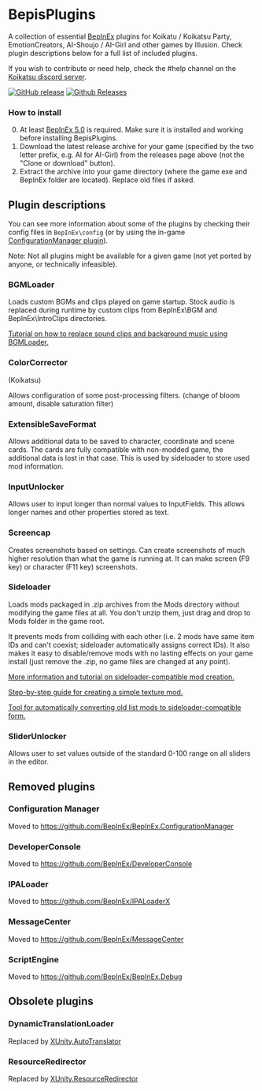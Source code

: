 
# BepisPlugins
A collection of essential [BepInEx](https://github.com/BepInEx/BepInEx) plugins for Koikatu / Koikatsu Party, EmotionCreators, AI-Shoujo / AI-Girl and other games by Illusion. Check plugin descriptions below for a full list of included plugins. 

If you wish to contribute or need help, check the #help channel on the [Koikatsu discord server](https://discord.gg/hevygx6).

[![GitHub release](https://img.shields.io/github/release/bbepis/BepisPlugins.svg?style=for-the-badge)](https://github.com/bbepis/BepisPlugins/releases)
[![Github Releases](https://img.shields.io/github/downloads/bbepis/BepisPlugins/latest/total.svg?style=for-the-badge)](https://github.com/bbepis/BepisPlugins/releases)

### How to install
0. At least [BepInEx 5.0](https://builds.bepis.io/projects/bepinex_be) is required. Make sure it is installed and working before installing BepisPlugins.
1. Download the latest release archive for your game (specified by the two letter prefix, e.g. AI for AI-Girl) from the releases page above (not the "Clone or download" button).
2. Extract the archive into your game directory (where the game exe and BepInEx folder are located). Replace old files if asked.

## Plugin descriptions
You can see more information about some of the plugins by checking their config files in `BepInEx\config` (or by using the in-game [ConfigurationManager plugin](https://github.com/BepInEx/BepInEx.ConfigurationManager)).

Note: Not all plugins might be available for a given game (not yet ported by anyone, or technically infeasible).

### BGMLoader
Loads custom BGMs and clips played on game startup. Stock audio is replaced during runtime by custom clips from BepInEx\BGM and BepInEx\IntroClips directories.

[Tutorial on how to replace sound clips and background music using BGMLoader.](https://github.com/IllusionMods/BepisPlugins/wiki/BGM-Loader)

### ColorCorrector
(Koikatsu)

Allows configuration of some post-processing filters. (change of bloom amount, disable saturation filter)

### ExtensibleSaveFormat
Allows additional data to be saved to character, coordinate and scene cards. The cards are fully compatible with non-modded game, the additional data is lost in that case. This is used by sideloader to store used mod information.

### InputUnlocker
Allows user to input longer than normal values to InputFields. This allows longer names and other properties stored as text.

### Screencap
Creates screenshots based on settings. Can create screenshots of much higher resolution than what the game is running at. It can make screen (F9 key) or character (F11 key) screenshots.

### Sideloader
Loads mods packaged in .zip archives from the Mods directory without modifying the game files at all. You don't unzip them, just drag and drop to Mods folder in the game root.

It prevents mods from colliding with each other (i.e. 2 mods have same item IDs and can't coexist; sideloader automatically assigns correct IDs). It also makes it easy to disable/remove mods with no lasting effects on your game install (just remove the .zip, no game files are changed at any point).

[More information and tutorial on sideloader-compatible mod creation.](https://github.com/IllusionMods/BepisPlugins/wiki/1-Introduction-to-zipmod-format)

[Step-by-step guide for creating a simple texture mod.](https://github.com/IllusionMods/BepisPlugins/wiki/2-How-to-create-a-simple-zipmod)

[Tool for automatically converting old list mods to sideloader-compatible form.](https://github.com/IllusionMods/ZipStudio/releases)

### SliderUnlocker
Allows user to set values outside of the standard 0-100 range on all sliders in the editor.

## Removed plugins
### Configuration Manager
Moved to https://github.com/BepInEx/BepInEx.ConfigurationManager

### DeveloperConsole
Moved to https://github.com/BepInEx/DeveloperConsole

### IPALoader
Moved to https://github.com/BepInEx/IPALoaderX

### MessageCenter
Moved to https://github.com/BepInEx/MessageCenter

### ScriptEngine
Moved to https://github.com/BepInEx/BepInEx.Debug

## Obsolete plugins
### DynamicTranslationLoader
Replaced by [XUnity.AutoTranslator](https://github.com/bbepis/XUnity.AutoTranslator)

### ResourceRedirector
Replaced by [XUnity.ResourceRedirector](https://github.com/bbepis/XUnity.AutoTranslator)
